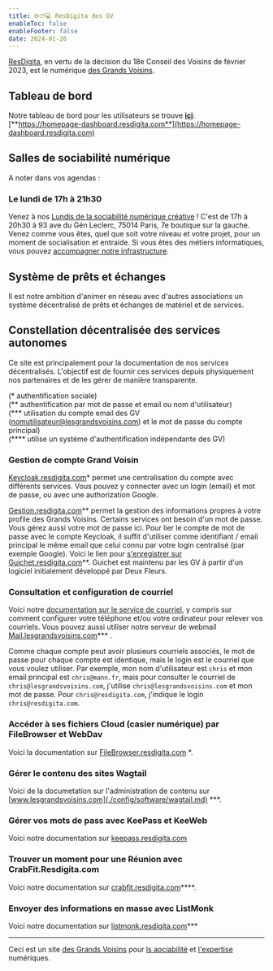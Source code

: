```yaml
---
title: 🌐⛅💻 ResDigita des GV
enableToc: false
enableFooter: false
date: 2024-01-26
---
```


[ResDigita](https://www.resdigita.com), en vertu de la décision du 18e Conseil des Voisins de février 2023, est le numérique [des Grands Voisins](https://www.lesgrandsvoisins.com).  

## Tableau de bord

Notre tableau de bord pour les utilisateurs se trouve [**ici**](https://homepage-dashboard.resdigita.com):   
[**https://homepage-dashboard.resdigita.com**](https://homepage-dashboard.resdigita.com)

## Salles de sociabilité numérique

A noter dans vos agendas :

### Le lundi de 17h à 21h30

Venez à nos [Lundis de la sociabilité numérique créative](what/leslundis.md) ! C'est de 17h à 20h30 à 93 ave du Gén Leclerc, 75014 Paris, 7e boutique sur la gauche. Venez comme vous êtes, quel que soit votre niveau et votre projet, pour un moment de socialisation et entraide. Si vous êtes des métiers informatiques, vous pouvez [accompagner notre infrastructure](config).

## Système de prêts et échanges

Il est notre ambition d'animer en réseau avec d'autres associations un système décentralisé de prêts et échanges de matériel et de services. 

## Constellation décentralisée des services autonomes

Ce site est principalement pour la documentation de nos services décentralisés. L'objectif est de fournir ces services depuis physiquement nos partenaires et de les gérer de manière transparente. 

(\* authentification sociale)  
(\*\* authentification par mot de passe et email ou nom d'utilisateur)  
(\*\*\* utilisation du compte email des GV (nomutilisateur@lesgrandsvoisins.com) et le mot de passe du compte principal)  
(\*\*\*\* utilise un système d'authentification indépendante des GV)

### Gestion de compte Grand Voisin

[Keycloak.resdigita.com](https://keycloak.resdigita.com:10443/realms/master/account/)\* permet une centralisation du compte avec différents services. Vous pouvez y connecter avec un login (email) et mot de passe, ou avec une authorization Google. 

[Gestion.resdigita.com](https://guichet.lesgrandsvoisins.com)\*\* permet la gestion des informations propres à votre profile des Grands Voisins. Certains services ont besoin d'un mot de passe. Vous gérez aussi votre mot de passe ici. Pour lier le compte de mot de passe avec le compte Keycloak, il suffit d'utiliser comme identifiant / email principal le même email que celui connu par votre login centralisé (par exemple Google). Voici le lien pour [s'enregistrer sur Guichet.resdigita.com](https://guichet.lesgrandsvoisins.com/user/new)\*\*. Guichet est maintenu par les GV à partir d'un logiciel initialement développé par Deux Fleurs. 

### Consultation et configuration de courriel

Voici notre [documentation sur le service de courriel](./config/services/email.md), y compris sur comment configurer votre téléphone et/ou votre ordinateur pour relever vos courriels. Vous pouvez aussi utiliser notre serveur de webmail [Mail.lesgrandsvoisins.com](https://mail.lesgrandsvoisins.com)\*\*\* . 

Comme chaque compte peut avoir plusieurs courriels associés, le mot de passe pour chaque compte est identique, mais le login est le courriel que vous voulez utiliser. Par exemple, mon nom d'utilisateur est `chris` et mon email principal est `chris@mann.fr`, mais pour consulter le courriel de `chris@lesgrandsvoisins.com`, j'utilise `chris@lesgrandsvoisins.com` et mon mot de passe. Pour `chris@resdigita.com`, j'indique le login `chris@resdigita.com`. 

### Accéder à ses fichiers Cloud (casier numérique) par FileBrowser et WebDav

Voici la documentation sur [FileBrowser.resdigita.com](./config/software/filebrowser.md) \*.

### Gérer le contenu des sites Wagtail

Voici de la documetation sur l'administration de contenu sur [www.lesgrandsvoisins.com](./config/software/wagtail.md) \*\*\*.

### Gérer vos mots de pass avec KeePass et KeeWeb

Voici notre documentation sur [keepass.resdigita.com](./config/software/keepass.md) 

### Trouver un moment pour une Réunion avec CrabFit.Resdigita.com

Voici notre documentation sur [crabfit.resdigita.com](./config/software/crabfit.md)\*\*\*\*.

### Envoyer des informations en masse avec ListMonk

Voici notre documentation sur [listmonk.resdigita.com](./config/software/listmonk.md)\*\*\*




---

Ceci est un site [des Grands Voisins](whence/lesgrandsvoisinscom.md) pour [ls aociabilité](what/sociabilitenumerique.md) et [l'expertise](what/web.md) numériques.


